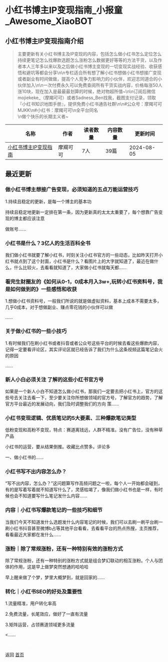 # 小红书博主IP变现指南_小报童_Awesome_XiaoBOT

## 小红书博主IP变现指南介绍
> 主要更新有关小红书博主及IP变现的内容，包括怎么做小红书怎么定位怎么持续更笔记怎么找爆款选题怎么涨粉怎么数据更好等等的方法干货，以及作者本人三年多以来以及之后做小红书博主变现的一切变现实战经验、收获感悟和避坑等都会分享\n\n专栏适合所有想了解小红书想做小红书想接广变现或者副业有时间做做，提高个人竞争力影响力的小伙伴，欢迎志同道合的小伙伴加入\n\n一次付费永久可以免费查阅所有干货实战内容，价格每涨50人涨10块，现在加入是最最最划算的时候，绝对物超所值~\n\n订阅后微信mojiekeke_（摩羯可可）或者Sadness_Ben找我，截图支付记录，领取『小红书知识地图手册』，提供免费小红书通告社群\n\n#公众号：摩羯可可MJKK\n#小红书：摩羯可可\n全平台同名  
\n做个快乐的长期主义者~  
  


|名称|作者|读者数量|内容数量|更新时间|
|---|---|---|---|---|
|[小红书博主IP变现指南](https://xiaobot.net/p/mojiekeke_?refer=9c3f1c95-a052-465a-9902-f6d75080262a)|摩羯可可|7人|39篇|2024-08-05|

## 最近更新
### 做小红书博主想接广告变现，必须知道的五点万能运营技巧

1.持续且稳定的更新，是每一个博主的基本功

持续且稳定地更新一定排在第一条，因为更新真的太太太重要了，每个想靠广告变现的博主都应该注意

做账号......

### 小红书是什么？3亿人的生活百科全书

我们做小红书就要了解小红书，时刻关注小红书官方的一些动态，比如昨天打开小红书就点到了这个封面，小红书是什么？看图片上的大字就知道了，最近在做什么，什么比较火，去看看就知道了，大家做小红书就每天都......

### 看完生财圈友的《如何从0-1，0成本月入3w+,玩转小红书资料号，我是如何做到的》一些感悟和收获

1.想做小红书资料号，一般我们所说的就是做虚拟资料，基本上成本不需要太多，几乎0成本，对于想做副业、赚点零花钱的小伙伴可以做

......

### 关于做小红书的一些小技巧

1.有时候我们在刷小红书或者抖音或者公众号这些平台的时候去看这些爆款内容，记得一定要看评论区，其实评论区就已经告诉了我们为什么这条视频这篇笔记会火的原因

......

### 新人小白必须关注 了解的这些小红书官方号

如果是一个新人小白不知道怎么做小红书，那我们一定要去把小红书上，官方的这些号去关注去看一下，至少要关注你所想做领域的官方号，了解官方的趋势，了解官方平台最近的发展动向，我们及时调整我们的方向
策......

### 小红书变现逻辑、优质笔记的5大要素、三种爆款笔记类型

低粉变现和高粉不变现，特点：赛道离钱远，人群不精准。没有广告位，没有种草产品

小红书的运营，要从结果倒推。收藏比点赞多。评论多

一、做小红书的......

### 小红书写不出内容怎么办？

“写不出内容，怎么办？”这问题算写作高频问题之一啦，每个人一开始都会碰到，有的是写着写着就不知道写什么了，灵感枯竭了，像我们做小红书也是一样，有时候也会不知道要写什么笔记发什么内容......

### 内容｜小红书写爆款笔记的一些技巧和细节

当我们今天不知道发什么选题发什么内容笔记的时候，我们可以去刷一刷平台刷一刷小红书抖音甚至微博b占等其他平台看看，去看看平台的热点热搜，主页推荐，看看最近大家都在发什么......

### 涨粉｜除了常规涨粉，还有一种特别有效的涨粉方式

除了常规涨粉，还有一种特别的涨粉方式就是组合梦幻联动的相互涨粉。个人与团体的作用，这是早上做梦突然想通的哈哈哈

早上醒来做了个梦，梦里大概梦到，就是回家的......

### 转化｜小红书SEO的好处及重要性

1.流量精准，用户转化率高

2.免费流量，长尾效应，做好了一直有流量

3.矩阵运营，占领赛道领域更多流量

<......


<a href="https://github.com/Reno9527/awesome-xiaobot" style="color: white; text-decoration: none;">awesome-xiaobot</a>

返回 [首页](../README.md)
